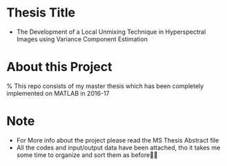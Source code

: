 # Thesis Title
- The Development of a Local Unmixing Technique in Hyperspectral Images using Variance Component Estimation
# About this Project
% This repo consists of my master thesis which has been completely implemented on MATLAB in 2016-17
# Note
- For More info about the project please read the MS Thesis Abstract file
- All the codes and input/output data have been attached, tho it takes me some time to organize and sort them as before💆‍♀️
